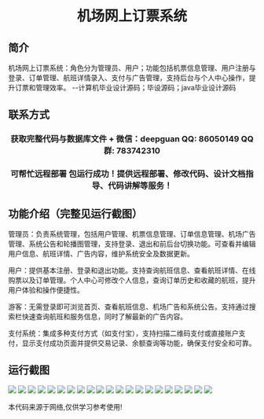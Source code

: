 <p><h1 align="center">机场网上订票系统</h1></p>

## 简介
机场网上订票系统：角色分为管理员、用户；功能包括机票信息管理、用户注册与登录、订单管理、航班详情录入、支付与广告管理，支持后台与个人中心操作，提升订票和管理效率。    --计算机毕业设计源码；毕设源码；java毕业设计源码


## 联系方式
<p><h3 align="center">获取完整代码与数据库文件 + 微信：deepguan QQ: 86050149 QQ群: 783742310</h3></p>
<p><h3 align="center">可帮忙远程部署 包运行成功！提供远程部署、修改代码、设计文档指导、代码讲解等服务！</h3></p>

## 功能介绍（完整见运行截图）
管理员：负责系统管理，包括用户管理、机票信息管理、订单信息管理、机场广告管理、系统公告和轮播图管理，支持登录、退出和前后台切换功能。可查看并编辑用户信息、航班详情、广告内容，维护系统安全及数据更新。

用户：提供基本注册、登录和退出功能。支持查询航班信息、查看航班详情、在线购票以及订单管理。个人中心可修改个人信息，查询订单历史和收藏的航班，提升用户体验和操作便捷性。

游客：无需登录即可浏览首页、查看航班信息、机场广告和系统公告。支持通过搜索栏快速查询航班和服务信息，同时了解最新的广告内容。

支付系统：集成多种支付方式（如支付宝），支持扫描二维码支付或直接账户支付，显示支付成功页面并提供交易记录、余额查询等功能，确保支付安全和可靠。


## 运行截图
![](img/001.jpg)
![](img/002.jpg)
![](img/003.jpg)
![](img/004.jpg)
![](img/005.jpg)
![](img/006.jpg)
![](img/007.jpg)
![](img/008.jpg)
![](img/009.jpg)
![](img/010.jpg)
![](img/011.jpg)
![](img/012.jpg)
![](img/013.jpg)
![](img/014.jpg)
![](img/015.jpg)
![](img/016.jpg)
![](img/017.jpg)
![](img/018.jpg)
![](img/019.jpg)
![](img/020.jpg)
![](img/021.jpg)

<p>本代码来源于网络,仅供学习参考使用!</p>
